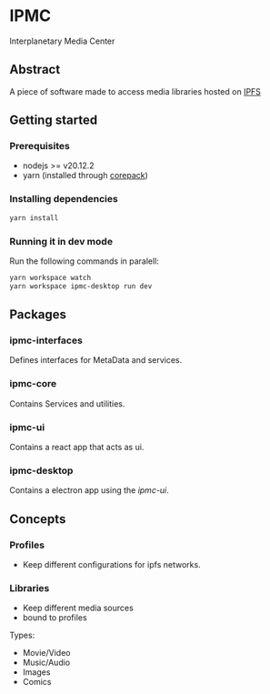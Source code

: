 # IPMC

Interplanetary Media Center

## Abstract

A piece of software made to access media libraries hosted on [IPFS](https://ipfs.io)

## Getting started

### Prerequisites

- nodejs >= v20.12.2
- yarn (installed through [corepack](https://yarnpkg.com/corepack))

### Installing dependencies

```bash
yarn install
```

### Running it in dev mode

Run the following commands in paralell:

```bash
yarn workspace watch
yarn workspace ipmc-desktop run dev
```

## Packages

### ipmc-interfaces

Defines interfaces for MetaData and services.

### ipmc-core

Contains Services and utilities.

### ipmc-ui

Contains a react app that acts as ui.

### ipmc-desktop

Contains a electron app using the *ipmc-ui*.

## Concepts

### Profiles

- Keep different configurations for ipfs networks.

### Libraries

- Keep different media sources
- bound to profiles

Types:

- Movie/Video
- Music/Audio
- Images
- Comics
